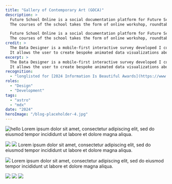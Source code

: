 ```yaml
---
title: "Gallery of Contemporary Art (GOCA)"
description: >
  Future School Online is a social documentation platform for Future School, featuring over 40 ‘courses’ led by various practitioners as the program for Korean Pavilion at the 17th International Architecture Exhibition of La Biennale di Venezia.
  The courses of the school takes the form of online workshop, roundtable, studio, installation, and screening; and aim to blur the boundaries between domestic, public, and educational spaces.

  Future School Online is a social documentation platform for Future School, featuring over 40 ‘courses’ led by various practitioners as the program for Korean Pavilion at the 17th International Architecture Exhibition of La Biennale di Venezia.
  The courses of the school takes the form of online workshop, roundtable, studio, installation, and screening; and aim to blur the boundaries between domestic, public, and educational spaces.
credit: >
  The Data Designer is a mobile-first interactive survey developed I co-developed at [Athletics](https://athleticsnyc.com).
  It allows the user to create bespoke animated data visualizations about their view on design and share with friends.
excerpt: >
  The Data Designer is a mobile-first interactive survey developed I co-developed at [Athletics](https://athleticsnyc.com).
  It allows the user to create bespoke animated data visualizations about their view on design and share with friends.
recognition:
  - "longlisted for [2024 Information Is Beautiful Awards](https://www.informationisbeautifulawards.com/showcase/7086-image-of-the-studio-data-designer-visualizer)"
roles:
  - "Design"
  - "Development"
tags:
  - "astro"
  - "mdx"
date: "2024"
heroImage: "/blog-placeholder-4.jpg"
---
```


![hello](/blog-placeholder-4.jpg)
Lorem ipsum dolor sit amet, consectetur adipiscing elit, sed do eiusmod tempor incididunt ut labore et dolore magna aliqua.

![](/blog-placeholder-4.jpg)
![](/blog-placeholder-4.jpg)
Lorem ipsum dolor sit amet, consectetur adipiscing elit, sed do eiusmod tempor incididunt ut labore et dolore magna aliqua.

![](/blog-placeholder-4.jpg)
Lorem ipsum dolor sit amet, consectetur adipiscing elit, sed do eiusmod tempor incididunt ut labore et dolore magna aliqua.

![](/blog-placeholder-4.jpg)
![](/blog-placeholder-4.jpg)
![](/blog-placeholder-4.jpg)

